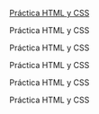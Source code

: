[Práctica HTML y CSS](https://www.google.com/search?client=firefox-b-d&q=vigo)

Práctica HTML y CSS

Práctica HTML y CSS

Práctica HTML y CSS

Práctica HTML y CSS

Práctica HTML y CSS
